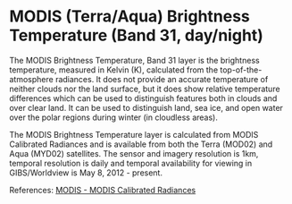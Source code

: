 # MODIS (Terra/Aqua) Brightness Temperature (Band 31, day/night)

The MODIS Brightness Temperature, Band 31 layer is the brightness temperature, measured in Kelvin (K), calculated from the top-of-the-atmosphere radiances. It does not provide an accurate temperature of neither clouds nor the land surface, but it does show relative temperature differences which can be used to distinguish features both in clouds and over clear land.  It can be used to distinguish land, sea ice, and open water over the polar regions during winter (in cloudless areas). 

The MODIS Brightness Temperature layer is calculated from MODIS Calibrated Radiances and is available from both the Terra (MOD02) and Aqua (MYD02) satellites. The sensor and imagery resolution is 1km, temporal resolution is daily and temporal availability for viewing in GIBS/Worldview is May 8, 2012 - present.

References: [MODIS - MODIS Calibrated Radiances](http://modis.gsfc.nasa.gov/data/dataprod/mod02.php)
